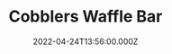 ---
date: 2022-04-24T13:56:00.000Z
title: Cobblers Waffle Bar
latitude: 52.04468213901608
longitude: 0.9533968424119266
category: checkin
---